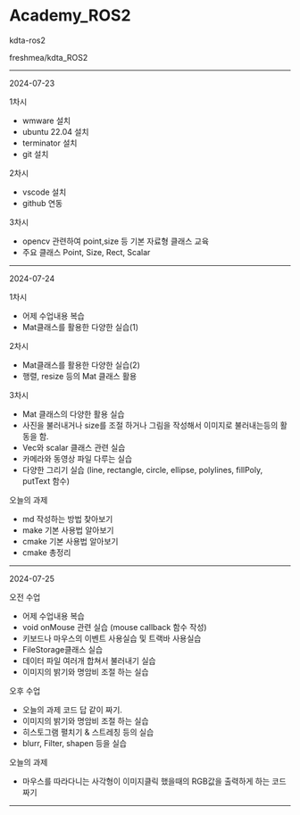 # Academy_ROS2

kdta-ros2

freshmea/kdta_ROS2

---------------------------------------------------
2024-07-23

1차시
- wmware 설치
- ubuntu 22.04 설치
- terminator 설치
- git 설치

2차시
- vscode 설치
- github 연동

3차시
- opencv 관련하여 point,size 등 기본 자료형 클래스 교육
- 주요 클래스 Point, Size, Rect, Scalar
---------------------------------------------------
2024-07-24

1차시
- 어제 수업내용 복습
- Mat클래스를 활용한 다양한 실습(1)

2차시
- Mat클래스를 활용한 다양한 실습(2)
- 행렬, resize 등의 Mat 클래스 활용

3차시
- Mat 클래스의 다양한 활용 실습
- 사진을 불러내거나 size를 조절 하거나 그림을 작성해서 이미지로 불러내는등의 활동을 함.
- Vec와 scalar 클래스 관련 실습
- 카메라와 동영상 파일 다루는 실습
- 다양한 그리기 실습 (line, rectangle, circle, ellipse, polylines, fillPoly, putText 함수)

오늘의 과제
- md 작성하는 방법 찾아보기
- make 기본 사용법 알아보기
- cmake 기본 사용법 알아보기
- cmake 총정리
---------------------------------------------------
2024-07-25

오전 수업
- 어제 수업내용 복습
- void onMouse 관련 실습 (mouse callback 함수 작성)
- 키보드나 마우스의 이벤트 사용실습 및 트랙바 사용실습
- FileStorage클래스 실습
- 데이터 파일 여러개 합쳐서 불러내기 실습
- 이미지의 밝기와 명암비 조절 하는 실습

오후 수업
- 오늘의 과제 코드 답 같이 짜기.
- 이미지의 밝기와 명암비 조절 하는 실습
- 히스토그램 펼치기 & 스트레칭 등의 실습
- blurr, Filter, shapen 등을 실습

오늘의 과제
- 마우스를 따라다니는 사각형이 이미지클릭 했을때의 RGB값을 출력하게 하는 코드 짜기
---------------------------------------------------
